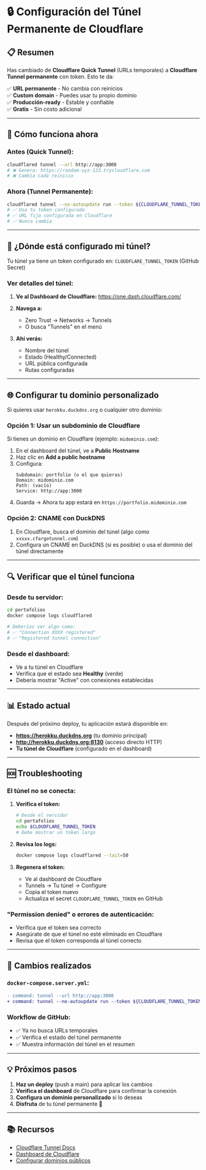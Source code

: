# 🔒 Configuración del Túnel Permanente de Cloudflare

## 📋 Resumen

Has cambiado de **Cloudflare Quick Tunnel** (URLs temporales) a **Cloudflare Tunnel permanente** con token. Esto te da:

✅ **URL permanente** - No cambia con reinicios  
✅ **Custom domain** - Puedes usar tu propio dominio  
✅ **Producción-ready** - Estable y confiable  
✅ **Gratis** - Sin costo adicional  

---

## 🚀 Cómo funciona ahora

### Antes (Quick Tunnel):
```bash
cloudflared tunnel --url http://app:3000
# ❌ Genera: https://random-xyz-123.trycloudflare.com
# ❌ Cambia cada reinicio
```

### Ahora (Tunnel Permanente):
```bash
cloudflared tunnel --no-autoupdate run --token ${CLOUDFLARE_TUNNEL_TOKEN}
# ✅ Usa tu token configurado
# ✅ URL fija configurada en Cloudflare
# ✅ Nunca cambia
```

---

## 🔧 ¿Dónde está configurado mi túnel?

Tu túnel ya tiene un token configurado en: `CLOUDFLARE_TUNNEL_TOKEN` (GitHub Secret)

### Ver detalles del túnel:

1. **Ve al Dashboard de Cloudflare:**
   https://one.dash.cloudflare.com/

2. **Navega a:**
   - Zero Trust → Networks → Tunnels
   - O busca "Tunnels" en el menú

3. **Ahí verás:**
   - Nombre del túnel
   - Estado (Healthy/Connected)
   - URL pública configurada
   - Rutas configuradas

---

## 🌐 Configurar tu dominio personalizado

Si quieres usar `herokku.duckdns.org` o cualquier otro dominio:

### Opción 1: Usar un subdominio de Cloudflare

Si tienes un dominio en Cloudflare (ejemplo: `midominio.com`):

1. En el dashboard del túnel, ve a **Public Hostname**
2. Haz clic en **Add a public hostname**
3. Configura:
   ```
   Subdomain: portfolio (o el que quieras)
   Domain: midominio.com
   Path: (vacío)
   Service: http://app:3000
   ```
4. Guarda → Ahora tu app estará en `https://portfolio.midominio.com`

### Opción 2: CNAME con DuckDNS

1. En Cloudflare, busca el dominio del túnel (algo como `xxxxx.cfargotunnel.com`)
2. Configura un CNAME en DuckDNS (si es posible) o usa el dominio del túnel directamente

---

## 🔍 Verificar que el túnel funciona

### Desde tu servidor:
```bash
cd portafolios
docker compose logs cloudflared

# Deberías ver algo como:
# ✅ "Connection XXXX registered"
# ✅ "Registered tunnel connection"
```

### Desde el dashboard:
- Ve a tu túnel en Cloudflare
- Verifica que el estado sea **Healthy** (verde)
- Debería mostrar "Active" con conexiones establecidas

---

## 📊 Estado actual

Después del próximo deploy, tu aplicación estará disponible en:

- **https://herokku.duckdns.org** (tu dominio principal)
- **http://herokku.duckdns.org:8130** (acceso directo HTTP)
- **Tu túnel de Cloudflare** (configurado en el dashboard)

---

## 🆘 Troubleshooting

### El túnel no se conecta:

1. **Verifica el token:**
   ```bash
   # Desde el servidor
   cd portafolios
   echo $CLOUDFLARE_TUNNEL_TOKEN
   # Debe mostrar un token largo
   ```

2. **Revisa los logs:**
   ```bash
   docker compose logs cloudflared --tail=50
   ```

3. **Regenera el token:**
   - Ve al dashboard de Cloudflare
   - Tunnels → Tu túnel → Configure
   - Copia el token nuevo
   - Actualiza el secret `CLOUDFLARE_TUNNEL_TOKEN` en GitHub

### "Permission denied" o errores de autenticación:

- Verifica que el token sea correcto
- Asegúrate de que el túnel no esté eliminado en Cloudflare
- Revisa que el token corresponda al túnel correcto

---

## 🔄 Cambios realizados

### `docker-compose.server.yml`:
```diff
- command: tunnel --url http://app:3000
+ command: tunnel --no-autoupdate run --token ${CLOUDFLARE_TUNNEL_TOKEN}
```

### Workflow de GitHub:
- ✅ Ya no busca URLs temporales
- ✅ Verifica el estado del túnel permanente
- ✅ Muestra información del túnel en el resumen

---

## 💡 Próximos pasos

1. **Haz un deploy** (push a main) para aplicar los cambios
2. **Verifica el dashboard** de Cloudflare para confirmar la conexión
3. **Configura un dominio personalizado** si lo deseas
4. **Disfruta** de tu túnel permanente 🎉

---

## 📚 Recursos

- [Cloudflare Tunnel Docs](https://developers.cloudflare.com/cloudflare-one/connections/connect-apps/)
- [Dashboard de Cloudflare](https://one.dash.cloudflare.com/)
- [Configurar dominios públicos](https://developers.cloudflare.com/cloudflare-one/connections/connect-apps/routing-to-tunnel/dns/)

